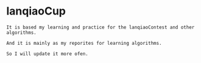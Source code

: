 # lanqiaoCup

    It is based my learning and practice for the lanqiaoContest and other algorithms. 
  
    And it is mainly as my reporites for learning algorithms. 
  
    So I will update it more ofen.

